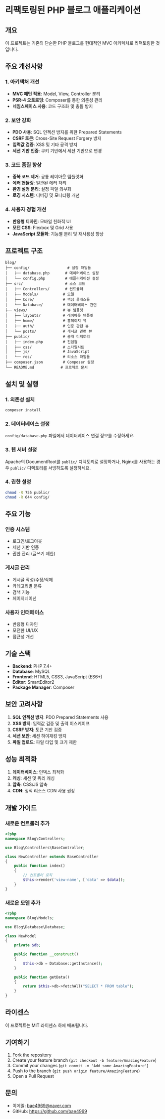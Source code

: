# 리팩토링된 PHP 블로그 애플리케이션

## 개요

이 프로젝트는 기존의 단순한 PHP 블로그를 현대적인 MVC 아키텍처로 리팩토링한 것입니다.

## 주요 개선사항

### 1. 아키텍처 개선
- **MVC 패턴 적용**: Model, View, Controller 분리
- **PSR-4 오토로딩**: Composer를 통한 의존성 관리
- **네임스페이스 사용**: 코드 구조화 및 충돌 방지

### 2. 보안 강화
- **PDO 사용**: SQL 인젝션 방지를 위한 Prepared Statements
- **CSRF 토큰**: Cross-Site Request Forgery 방지
- **입력값 검증**: XSS 및 기타 공격 방지
- **세션 기반 인증**: 쿠키 기반에서 세션 기반으로 변경

### 3. 코드 품질 향상
- **중복 코드 제거**: 공통 레이아웃 템플릿화
- **에러 핸들링**: 일관된 에러 처리
- **환경 설정 분리**: 설정 파일 외부화
- **로깅 시스템**: 디버깅 및 모니터링 개선

### 4. 사용자 경험 개선
- **반응형 디자인**: 모바일 친화적 UI
- **모던 CSS**: Flexbox 및 Grid 사용
- **JavaScript 모듈화**: 기능별 분리 및 재사용성 향상

## 프로젝트 구조

```
blog/
├── config/                 # 설정 파일들
│   ├── database.php       # 데이터베이스 설정
│   └── config.php         # 애플리케이션 설정
├── src/                   # 소스 코드
│   ├── Controllers/       # 컨트롤러
│   ├── Models/           # 모델
│   ├── Core/             # 핵심 클래스들
│   └── Database/         # 데이터베이스 관련
├── views/                # 뷰 템플릿
│   ├── layouts/          # 레이아웃 템플릿
│   ├── home/             # 홈페이지 뷰
│   ├── auth/             # 인증 관련 뷰
│   └── posts/            # 게시글 관련 뷰
├── public/               # 공개 디렉토리
│   ├── index.php         # 진입점
│   ├── css/              # 스타일시트
│   ├── js/               # JavaScript
│   └── res/              # 리소스 파일들
├── composer.json         # Composer 설정
└── README.md            # 프로젝트 문서
```

## 설치 및 실행

### 1. 의존성 설치
```bash
composer install
```

### 2. 데이터베이스 설정
`config/database.php` 파일에서 데이터베이스 연결 정보를 수정하세요.

### 3. 웹 서버 설정
Apache의 DocumentRoot를 `public/` 디렉토리로 설정하거나, 
Nginx를 사용하는 경우 `public/` 디렉토리를 서빙하도록 설정하세요.

### 4. 권한 설정
```bash
chmod -R 755 public/
chmod -R 644 config/
```

## 주요 기능

### 인증 시스템
- 로그인/로그아웃
- 세션 기반 인증
- 권한 관리 (글쓰기 제한)

### 게시글 관리
- 게시글 작성/수정/삭제
- 카테고리별 분류
- 검색 기능
- 페이지네이션

### 사용자 인터페이스
- 반응형 디자인
- 모던한 UI/UX
- 접근성 개선

## 기술 스택

- **Backend**: PHP 7.4+
- **Database**: MySQL
- **Frontend**: HTML5, CSS3, JavaScript (ES6+)
- **Editor**: SmartEditor2
- **Package Manager**: Composer

## 보안 고려사항

1. **SQL 인젝션 방지**: PDO Prepared Statements 사용
2. **XSS 방지**: 입력값 검증 및 출력 이스케이프
3. **CSRF 방지**: 토큰 기반 검증
4. **세션 보안**: 세션 하이재킹 방지
5. **파일 업로드**: 파일 타입 및 크기 제한

## 성능 최적화

1. **데이터베이스**: 인덱스 최적화
2. **캐싱**: 세션 및 쿼리 캐싱
3. **압축**: CSS/JS 압축
4. **CDN**: 정적 리소스 CDN 사용 권장

## 개발 가이드

### 새로운 컨트롤러 추가
```php
<?php
namespace Blog\Controllers;

use Blog\Controllers\BaseController;

class NewController extends BaseController
{
    public function index()
    {
        // 컨트롤러 로직
        $this->render('view-name', ['data' => $data]);
    }
}
```

### 새로운 모델 추가
```php
<?php
namespace Blog\Models;

use Blog\Database\Database;

class NewModel
{
    private $db;

    public function __construct()
    {
        $this->db = Database::getInstance();
    }

    public function getData()
    {
        return $this->db->fetchAll("SELECT * FROM table");
    }
}
```

## 라이센스

이 프로젝트는 MIT 라이센스 하에 배포됩니다.

## 기여하기

1. Fork the repository
2. Create your feature branch (`git checkout -b feature/AmazingFeature`)
3. Commit your changes (`git commit -m 'Add some AmazingFeature'`)
4. Push to the branch (`git push origin feature/AmazingFeature`)
5. Open a Pull Request

## 문의

- 이메일: bae4969@naver.com
- GitHub: https://github.com/bae4969
